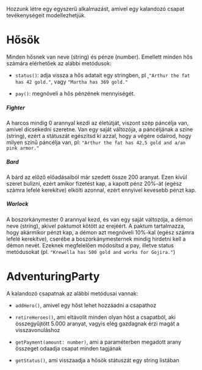 Hozzunk létre egy egyszerű alkalmazást, amivel egy kalandozó csapat tevékenységeit modellezhetjük.

# Hősök

Minden hősnek van neve (string) és pénze (number).
Emellett minden hős számára elérhetőek az alábbi metódusok:

- `status()`: adja vissza a hős adatait egy stringben, pl ˛`"Arthur the fat has 42 gold."`, vagy `"Martha has 369 gold."`

- `pay()`: megnöveli a hős pénzének mennyiségét.

##### Fighter

A harcos mindig 0 arannyal kezdi az életútját, viszont szép páncélja van, amivel dicsekedni szeretne.
Van egy saját változója, a páncéljának a színe (string), ezért a státuszát egészítsd ki azzal, hogy a végére odaírod, hogy milyen színű páncélja van, pl: `"Arthur the fat has 42,5 gold and a/an pink armor."`

##### Bard

A bárd az előző előadásaiból már szedett össze 200 aranyat.
Ezen kívül szeret bulizni, ezért amikor fizetést kap, a kapott pénz 20%-át (egész számra lefelé kerekítve) elkölti azonnal, ezért ennyivel kevesebb pénzt kap.

##### Warlock

A boszorkánymester 0 arannyal kezd, és van egy saját változója, a démon neve (string), akivel paktumot kötött az erejéért.
A paktum tartalmazza, hogy akármikor pénzt kap, a démon azt megnöveli 10%-kal (egész számra lefelé kerekítve), cserébe a boszorkánymesternek mindig hirdetni kell a démon nevét.
Ezeknek megfelelően módosítsd a pay, illetve status metódusokat (pl. `"Krewella has 500 gold and works for Gojira."`)

# AdventuringParty

A kalandozó csapatnak az alábbi metódusai vannak:

- `addHero()`, amivel egy hőst lehet hozzáadni a csapathoz

- `retireHeroes()`, ami eltávolít minden olyan hőst a csapatból, aki összegyűjtött 5.000 aranyat, vagyis elég gazdagnak érzi magát a visszavonuláshoz

- `getPayment(amount: number)`, ami a paraméterben megadott arany összeget odaadja csapat minden tagjának

- `getStatus()`, ami visszaadja a hősök státuszát egy string listában

